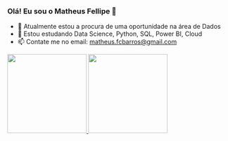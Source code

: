 ### Olá! Eu sou o Matheus Fellipe  👋


- 🔭 Atualmente estou a procura de uma oportunidade na área de Dados
- 🌱 Estou estudando Data Science, Python, SQL, Power BI, Cloud
- 📫 Contate me no email: matheus.fcbarros@gmail.com
<div>
   <a href = "https://github.com/MatheusFCBarros">
   <img height="180cm" src="https://github-readme-stats.vercel.app/api?username=MatheusFCBarros&show_icons=true&theme=tokyonight&count_private=true"/>
   <img height="180cm" src="https://github-readme-stats.vercel.app/api/top-langs/?username=MatheusFCBarros&layout=compact&theme=tokyonight"/>
     </div>
